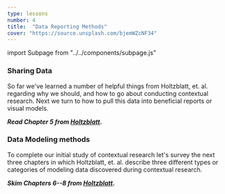 ```yaml
---
type: lessons
number: 4
title:  "Data Reporting Methods"
cover: "https://source.unsplash.com/bjemWZcNF34"
---
```

import Subpage from "../../components/subpage.js"

<Subpage slug="sharing-data">

### Sharing Data

So far we've learned a number of helpful things from Holtzblatt, et. al. regarding why we should, and how to go about conducting contextual research. Next we turn to how to pull this data into beneficial reports or visual models.

***Read Chapter 5 from [Holtzblatt][holtz].***

</Subpage>
<Subpage slug="data-modeling-methods">

### Data Modeling methods

To complete our initial study of contextual research let's survey the next three chapters in which Holtzblatt, et. al. describe three different types or categories of modeling data discovered during contextual research.

***Skim Chapters 6--8 from [Holtzblatt][holtz].***

</Subpage>

[holtz]: https://learning.oreilly.com/library/view/contextual-design-2nd/9780128011362/
[norman]: https://www.udacity.com/course/design101
